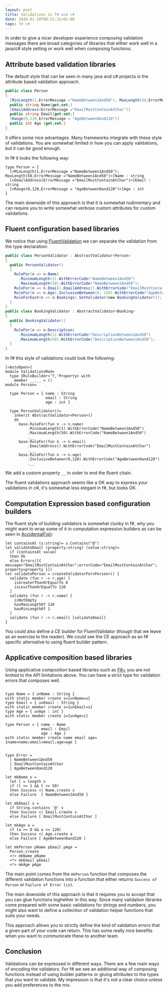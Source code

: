 ```yaml
---
layout: post
title: Validations in f# and c#
date: 2020-01-28T08:21:31+01:00
tags: f# c#
---
```


In order to give a nicer developer experience composing validation messages there are broad categories of libraries that either work well in a java/c# style setting or work well when composing functions.

## Attribute based validation libraries

The default style that can be seen in many java and c# projects is the attribute based validation approach.

```c#
public class Person
{
  [MinLength(1,ErrorMessage ="NameBetween1And50"), MaxLength(50,ErrorMessage ="NameBetween1And50")]
  public string Name{get;set;}
  [EmailAddress(ErrorMessage ="EmailMustContainAtChar")]
  public string Email{get;set;}
  [Range(0,120,ErrorMessage = "AgeBetween0and120")]
  public int Age {get;set;}
}
```

it offers some nice advantages. Many frameworks integrate with these style of validations. You are somewhat limited in how you can apply validations, but it can be good enough.

In f# it looks the following way:

```f#
type Person = {
  [<MinLength(1,ErrorMessage ="NameBetween1And50"); MaxLength(50,ErrorMessage ="NameBetween1And50")>]Name : string
  [<EmailAddress(ErrorMessage ="EmailMustContainAtChar")>]Email : string
  [<Range(0,120,ErrorMessage = "AgeBetween0and120")>]Age : int
}
```

The main downside of this approach is that it is somewhat rudimentary and can require you to write somewhat verbose custom attributes for custom validations.

## Fluent configuration based libraries

We notice that using [FluentValidation](https://github.com/JeremySkinner/FluentValidation) we can separate the validation from the type declaration:

```c#
public class PersonValidator : AbstractValidator<Person>
{
  public PersonValidator()
  {
    RuleFor(n => n.Name)
      .MinimumLength(1).WithErrorCode("NameBetween1And50")
      .MaximumLength(50).WithErrorCode("NameBetween1And50");
    RuleFor(n => n.Email).EmailAddress().WithErrorCode("EmailMustContainAtChar");
    RuleFor(n => n.Age).InclusiveBetween(0, 120).WithErrorCode("AgeBetween0and120");
    RuleForEach(n => n.Bookings).SetValidator(new BookingValidator());
  }
}
public class BookingValidator : AbstractValidator<Booking>
{
  public BookingValidator()
  {
    RuleFor(n => n.Description)
      .MinimumLength(1).WithErrorCode("DescriptionBetween1And50")
      .MaximumLength(50).WithErrorCode("DescriptionBetween1And50");
  }
}
```

In f# this style of validations could look the following:

```f#
[<AutoOpen>]
module ValidationsMod=
  type IRuleBuilder<'T,'Property> with
    member __.__ = ()
module Person=

  type Person = { name : String
                  email : String
                  age : int }

  type PersonValidator()=
    inherit AbstractValidator<Person>()
    do
      base.RuleFor(fun n -> n.name)
          .MinimumLength(1).WithErrorCode("NameBetween1And50")
          .MaximumLength(50).WithErrorCode("NameBetween1And50")
          .__
      base.RuleFor(fun n -> n.email)
          .EmailAddress().WithErrorCode("EmailMustContainAtChar")
          .__
      base.RuleFor(fun n -> n.age)
          .InclusiveBetween(0,120).WithErrorCode("AgeBetween0and120")
          .__
```

We add a custom property `__` in order to end the fluent chain.

The fluent validations approach seems like a OK way to express your validations in c#, it's somewhat less elegant in f#, but looks OK.

## Computation Expression based configuration builders

The fluent style of building validators is somewhat clunky in f#, why you might want to wrap some of it in computation expression builders as can be seen in [AccidentalFish](https://github.com/JamesRandall/AccidentalFish.FSharp.Validation):


```f#
let containsAt (s:string)= s.Contains("@")
let validateEmail (property:string) (value:string)=
  if (containsAt value)
  then Ok
  else Errors([{ message="EmailMustContainAtChar";errorCode="EmailMustContainAtChar"; property=property }])
let validatePerson = createValidatorFor<Person>() {
  validate (fun r -> r.age) [
    isGreaterThanOrEqualTo 0
    isLessThanOrEqualTo 120
  ]
  validate (fun r -> r.name) [
    isNotEmpty
    hasMaxLengthOf 128
    hasMinLengthOf 1
  ]
  validate (fun r -> r.email) [validateEmail]
}
```

You could also define a CE builder for FluentValidator (though that we leave as an exercise to the reader). We could see the CE approach as an f# specific alternative to using fluent builder pattern.

## Applicative composition based libraries

Using applicative composition based libraries such as [F#+](https://github.com/fsprojects/FSharpPlus/) you are not limited to the API limitations above. You can have a strict type for validation errors that composes well.

```f#

type Name = { unName : String }
with static member create s={unName=s}
type Email = { unEmail : String }
with static member create s={unEmail=s}
type Age = { unAge : int }
with static member create i={unAge=i}

type Person = { name : Name
                email : Email
                age : Age }
with static member create name email age={name=name;email=email;age=age }


type Error =
  | NameBetween1And50
  | EmailMustContainAtChar
  | AgeBetween0and120

let mkName s =
  let l = length s
  if (l >= 1 && l <= 50)
  then Success <| Name.create s
  else Failure  [ NameBetween1And50 ]

let mkEmail s =
  if String.contains '@' s
  then Success <| Email.create s
  else Failure [ EmailMustContainAtChar ]

let mkAge a =
  if (a >= 0 && a <= 120)
  then Success <| Age.create a
  else Failure [ AgeBetween0and120 ]

let mkPerson pName pEmail pAge =
  Person.create
  <!> mkName pName
  <*> mkEmail pEmail
  <*> mkAge pAge
```

The main point comes from the `mkPerson` function that composes the different validation functions into a function that either returns `Success of Person` or `Failure of Error list`.

The main downside of this approach is that it requires you to accept that you can glue functions toghether in this way. Since many validation libraries come prepared with some basic validations for strings and numbers, you might also want to define a collection of validation helper functions that suits your needs.

This approach allows you to strictly define the kind of validation errors that a given part of your code can return. This has some really nice benefits when you want to communicate these to another team.

## Conclusion

Validations can be expressed in different ways. There are a few main ways of encoding the validators. For f# we see an additional way of composing functions instead of using builder patterns or gluing attributes to the types that you want to validate. My impression is that it's not a clear choice unless you add preferences to the mix.
